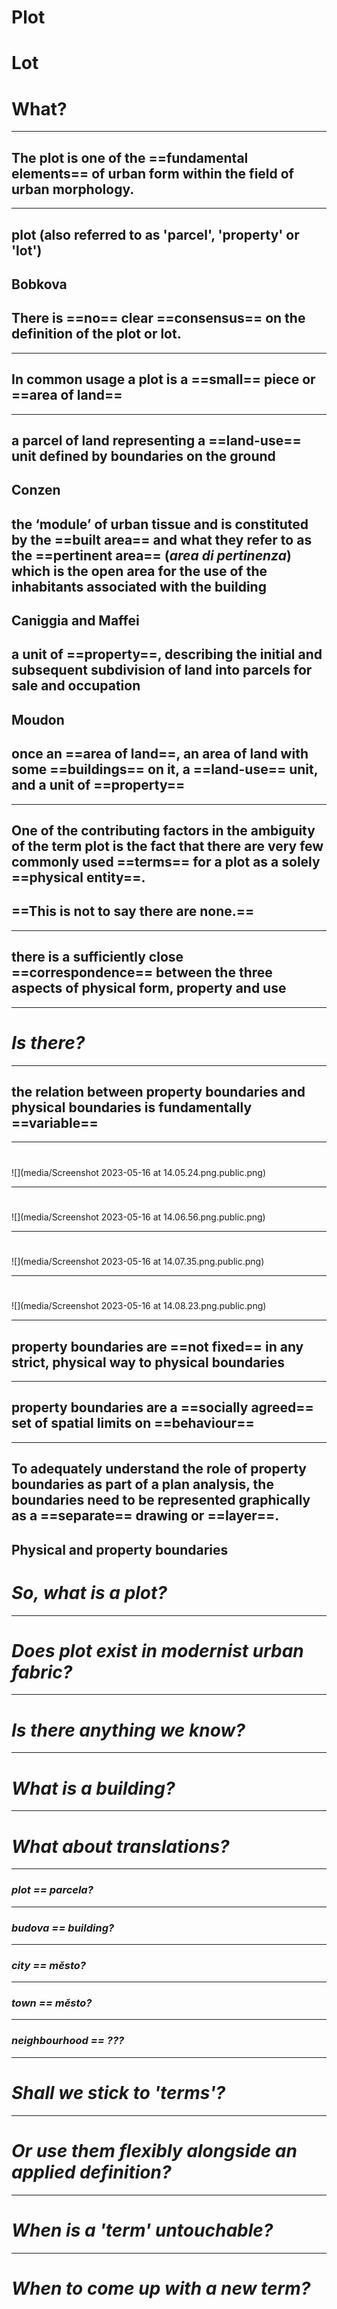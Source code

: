 # Plot
# Lot
# What?
---
## The plot is one of the ==fundamental elements== of urban form within the field of urban morphology.
---
## plot (also referred to as 'parcel', 'property' or 'lot')
Bobkova
---
## There is ==no== clear ==consensus== on the definition of the plot or lot. 
---
## In common usage a plot is a ==small== piece or ==area of land==
---
## a parcel of land representing a ==land-use== unit defined by boundaries on the ground
Conzen
---
## the ‘module’ of urban tissue and is constituted by the ==built area== and what they refer to as the ==pertinent area== (*area di pertinenza*) which is the open area for the use of the inhabitants associated with the building
Caniggia and Maffei
---
## a unit of ==property==, describing the initial and subsequent subdivision of land into parcels for sale and occupation
Moudon
---
## once an ==area of land==, an area of land with some ==buildings== on it, a ==land-use== unit, and a unit of ==property==
---
## One of the contributing factors in the ambiguity of the term plot is the fact that there are very few commonly used ==terms== for a plot as a solely ==physical entity==. 

## ==This is not to say there are none.==
---
## there is a sufficiently close ==correspondence== between the three aspects of physical form, property and use
---
# *Is there?*
---
## the relation between property boundaries and physical boundaries is fundamentally ==variable==
---
# 
![](media/Screenshot 2023-05-16 at 14.05.24.png.public.png)

---
# 
![](media/Screenshot 2023-05-16 at 14.06.56.png.public.png)

---
# 
![](media/Screenshot 2023-05-16 at 14.07.35.png.public.png)

---
# 
![](media/Screenshot 2023-05-16 at 14.08.23.png.public.png)

---
## property boundaries are ==not fixed== in any strict, physical way to physical boundaries
---
## property boundaries are a ==socially agreed== set of spatial limits on ==behaviour==
---
## To adequately understand the role of property boundaries as part of a plan analysis, the boundaries need to be represented graphically as a ==separate== drawing or ==layer==. 
Physical and property boundaries
---
# *So, what is a plot?*
---
# *Does plot exist in modernist urban fabric?*
---
# *Is there anything we know?*
---
# *What is a building?*
---
# *What about translations?*
---
### *plot == parcela?*
---
### *budova == building?*
---
### *city == město?*
---
### *town == město?*
---
### *neighbourhood == ???*
---
# *Shall we stick to 'terms'?*
---
# *Or use them flexibly alongside an applied definition?*
---
# *When is a 'term' untouchable?*
---
# *When to come up with a new term?*
